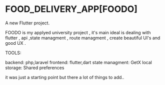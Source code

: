 # FOOD_DELIVERY_APP[FOODO]

A new Flutter project.

FOODO is my applyed university project , it's main ideal is dealing with flutter , api ,state managment , route managment , create beautiful UI's
and good UX . 

TOOLS:

backend:  php,laravel
frontend: flutter,dart 
state managment: GetX
local storage: Shared preferences

it was just a starting point but there a lot of things to add..
